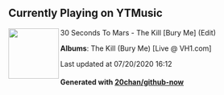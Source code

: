 ## Currently Playing on YTMusic

[<img align="left" width="100" src="https://lh3.googleusercontent.com/2XtsplBvOwlmYd0F7_y7R04swa0IjoXcH90wNw7QwwwxGYf3YAxg72t0qObvvCnjacF4nChe8rpWpJE">](https://music.youtube.com/channel/UCK2kzYT3yR6LV_Pji5TDrgA)

30 Seconds To Mars - The Kill [Bury Me] (Edit)

**Albums**: The Kill (Bury Me) [Live @ VH1.com]

Last updated at 07/20/2020 16:12

#### Generated with [20chan/github-now](https://github.com/20chan/github-now)


<!--
**20chan/20chan** is a ✨ _special_ ✨ repository because its `README.md` (this file) appears on your GitHub profile.

Here are some ideas to get you started:

- 🔭 I’m currently working on ...
- 🌱 I’m currently learning ...
- 👯 I’m looking to collaborate on ...
- 🤔 I’m looking for help with ...
- 💬 Ask me about ...
- 📫 How to reach me: ...
- 😄 Pronouns: ...
- ⚡ Fun fact: ...
-->
